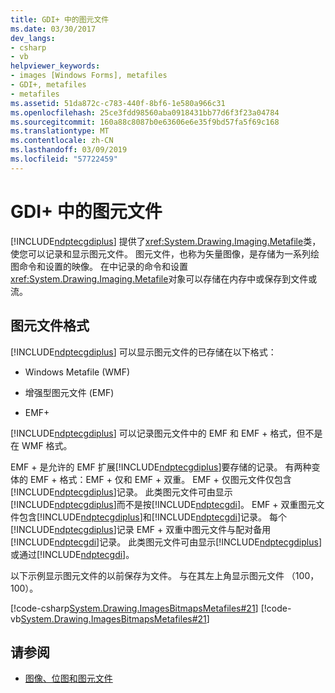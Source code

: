 ```yaml
---
title: GDI+ 中的图元文件
ms.date: 03/30/2017
dev_langs:
- csharp
- vb
helpviewer_keywords:
- images [Windows Forms], metafiles
- GDI+, metafiles
- metafiles
ms.assetid: 51da872c-c783-440f-8bf6-1e580a966c31
ms.openlocfilehash: 25ce3fdd98560aba0918431bb77d6f3f23a04784
ms.sourcegitcommit: 160a88c8087b0e63606e6e35f9bd57fa5f69c168
ms.translationtype: MT
ms.contentlocale: zh-CN
ms.lasthandoff: 03/09/2019
ms.locfileid: "57722459"
---
```

# <a name="metafiles-in-gdi"></a>GDI+ 中的图元文件
[!INCLUDE[ndptecgdiplus](../../../../includes/ndptecgdiplus-md.md)] 提供了<xref:System.Drawing.Imaging.Metafile>类，使您可以记录和显示图元文件。 图元文件，也称为矢量图像，是存储为一系列绘图命令和设置的映像。 在中记录的命令和设置<xref:System.Drawing.Imaging.Metafile>对象可以存储在内存中或保存到文件或流。  
  
## <a name="metafile-formats"></a>图元文件格式  
 [!INCLUDE[ndptecgdiplus](../../../../includes/ndptecgdiplus-md.md)] 可以显示图元文件的已存储在以下格式：  
  
-   Windows Metafile (WMF)  
  
-   增强型图元文件 (EMF)  
  
-   EMF+  
  
 [!INCLUDE[ndptecgdiplus](../../../../includes/ndptecgdiplus-md.md)] 可以记录图元文件中的 EMF 和 EMF + 格式，但不是在 WMF 格式。  
  
 EMF + 是允许的 EMF 扩展[!INCLUDE[ndptecgdiplus](../../../../includes/ndptecgdiplus-md.md)]要存储的记录。 有两种变体的 EMF + 格式：EMF + 仅和 EMF + 双重。 EMF + 仅图元文件仅包含[!INCLUDE[ndptecgdiplus](../../../../includes/ndptecgdiplus-md.md)]记录。 此类图元文件可由显示[!INCLUDE[ndptecgdiplus](../../../../includes/ndptecgdiplus-md.md)]而不是按[!INCLUDE[ndptecgdi](../../../../includes/ndptecgdi-md.md)]。 EMF + 双重图元文件包含[!INCLUDE[ndptecgdiplus](../../../../includes/ndptecgdiplus-md.md)]和[!INCLUDE[ndptecgdi](../../../../includes/ndptecgdi-md.md)]记录。 每个[!INCLUDE[ndptecgdiplus](../../../../includes/ndptecgdiplus-md.md)]记录 EMF + 双重中图元文件与配对备用[!INCLUDE[ndptecgdi](../../../../includes/ndptecgdi-md.md)]记录。 此类图元文件可由显示[!INCLUDE[ndptecgdiplus](../../../../includes/ndptecgdiplus-md.md)]或通过[!INCLUDE[ndptecgdi](../../../../includes/ndptecgdi-md.md)]。  
  
 以下示例显示图元文件的以前保存为文件。 与在其左上角显示图元文件 （100，100）。  
  
 [!code-csharp[System.Drawing.ImagesBitmapsMetafiles#21](~/samples/snippets/csharp/VS_Snippets_Winforms/System.Drawing.ImagesBitmapsMetafiles/CS/Class1.cs#21)]
 [!code-vb[System.Drawing.ImagesBitmapsMetafiles#21](~/samples/snippets/visualbasic/VS_Snippets_Winforms/System.Drawing.ImagesBitmapsMetafiles/VB/Class1.vb#21)]  
  
## <a name="see-also"></a>请参阅
- [图像、位图和图元文件](images-bitmaps-and-metafiles.md)
